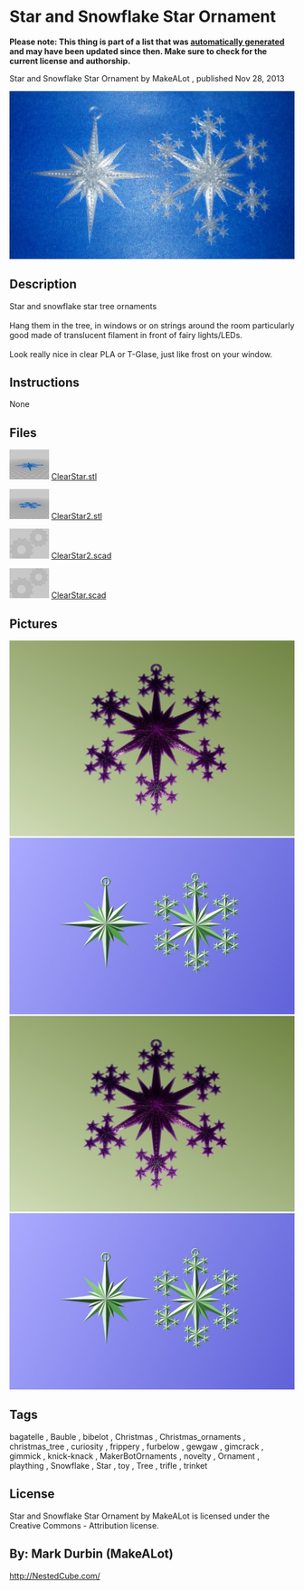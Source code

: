 Star and Snowflake Star Ornament
===============
**Please note: This thing is part of a list that was [automatically generated](https://github.com/carlosgs/export-things) and may have been updated since then. Make sure to check for the current license and authorship.**  

Star and Snowflake Star Ornament  by MakeALot , published Nov 28, 2013

![Image](img/star_018_display_large.jpg)

Description
--------
Star and snowflake star tree ornaments  <br />
<br />
Hang them in the tree, in windows or on strings around the room particularly good made of translucent filament in front of fairy lights/LEDs.  <br />
<br />
Look really nice in clear PLA or T-Glase, just like frost on your window.

Instructions
--------
None

Files
--------
[![Image](img/ClearStar_preview_tinycard.jpg)](ClearStar.stl)
 [ ClearStar.stl](ClearStar.stl)  

[![Image](img/ClearStar2_preview_tinycard.jpg)](ClearStar2.stl)
 [ ClearStar2.stl](ClearStar2.stl)  

[![Image](img/Gears_preview_tinycard.jpg)](ClearStar2.scad)
 [ ClearStar2.scad](ClearStar2.scad)  

[![Image](img/Gears_preview_tinycard.jpg)](ClearStar.scad)
 [ ClearStar.scad](ClearStar.scad)  



Pictures
--------
![Image](img/ClearStar2_display_large.jpg)
![Image](img/ClearStar_display_large.jpg)
![Image](img/ClearStar2_display_large.jpg)
![Image](img/ClearStar_display_large.jpg)


Tags
--------
bagatelle , Bauble , bibelot , Christmas , Christmas_ornaments , christmas_tree , curiosity , frippery , furbelow , gewgaw , gimcrack , gimmick , knick-knack , MakerBotOrnaments , novelty , Ornament , plaything , Snowflake , Star , toy , Tree , trifle , trinket  

  

License
--------
Star and Snowflake Star Ornament by MakeALot is licensed under the Creative Commons - Attribution license.  



By: Mark Durbin (MakeALot)
--------
<http://NestedCube.com/>